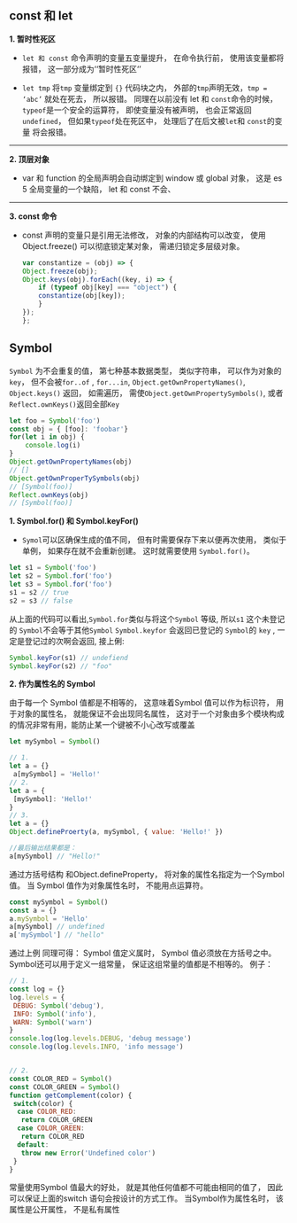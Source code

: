 ## const 和 let  

**1. 暂时性死区**

- `let 和 const` 命令声明的变量五变量提升， 在命令执行前， 使用该变量都将报错， 这一部分成为‘‘暂时性死区‘’

- `let tmp` 将`tmp` 变量绑定到 `{}` 代码块之内， 外部的`tmp`声明无效，`tmp = ‘abc’` 就处在死去， 所以报错。 同理在以前没有 let 和 `const`命令的时候， `typeof`是一个安全的运算符， 即使变量没有被声明， 也会正常返回 `undefined`， 但如果`typeof`处在死区中， 处理后了在后文被`let`和 `const`的变量 将会报错。

---
**2. 顶层对象**

- var 和 function 的全局声明会自动绑定到 window 或 global 对象， 这是 es 5 全局变量的一个缺陷， let 和 const 不会、

---
**3. const 命令**

- const 声明的变量只是引用无法修改， 对象的内部结构可以改变， 使用 Object.freeze() 可以彻底锁定某对象， 需递归锁定多层级对象。

    ```js
    var constantize = (obj) => {
    Object.freeze(obj);
    Object.keys(obj).forEach((key, i) => {
        if (typeof obj[key] === "object") {
        constantize(obj[key]);
        }
    });
    };
    ```

## Symbol

`Symbol` 为不会重复的值， 第七种基本数据类型， 类似字符串， 可以作为对象的`key`， 但不会被`for..of` , `for...in`, `Object.getOwnPropertyNames()`, `Object.keys()` 返回， 如需遍历， 需使`Object.getOwnPropertySymbols()`, 或者 `Reflect.ownKeys()`返回全部`Key`

```js
let foo = Symbol('foo')
const obj = { [foo]: 'foobar'}
for(let i in obj) {
    console.log(i)
}
Object.getOwnPropertyNames(obj)
// []
Object.getOwnProperTySymbols(obj)
// [Symbol(foo)]
Reflect.ownKeys(obj)
// [Symbol(foo)]
```

**1. Symbol.for() 和 Symbol.keyFor()**

- `Symol`可以区确保生成的值不同， 但有时需要保存下来以便再次使用， 类似于单例， 如果存在就不会重新创建。 这时就需要使用 `Symbol.for()`。

```js
let s1 = Symbol('foo')
let s2 = Symbol.for('foo')
let s3 = Symbol.for('foo')
s1 = s2 // true
s2 = s3 // false
```

从上面的代码可以看出,` Symbol.for `类似与将这个`Symbol` 等级, 所以`s1` 这个未登记的 `Symbol`不会等于其他`Symbol`
`Symbol.keyfor` 会返回已登记的 `Symbol`的 `key` , 一定是登记过的次啊会返回,  接上俐:

```js
Symbol.keyFor(s1) // undefiend
Symbol.keyFor(s2) // "foo"
```

**2. 作为属性名的 Symbol**

由于每一个 Symbol 值都是不相等的， 这意味着Symbol 值可以作为标识符， 用于对象的属性名， 就能保证不会出现同名属性， 这对于一个对象由多个模块构成的情况非常有用，能防止某一个键被不小心改写或覆盖

```js
let mySymbol = Symbol()

// 1.
let a = {}
 a[mySymbol] = 'Hello!'
// 2.
let a = {
 [mySymbol]: 'Hello!'
}
// 3.
let a = {}
Object.defineProerty(a, mySymbol, { value: 'Hello!' })

//最后输出结果都是：
a[mySymbol] // "Hello!"
```

通过方括号结构 和Object.defineProperty， 将对象的属性名指定为一个Symbol 值。
当 Symbol 值作为对象属性名时， 不能用点运算符。

```js
const mySymbol = Symbol()
const a = {}
a.mySymbol = 'Hello'
a[mySymbol] // undefined
a['mySymbol'] // "hello"
```

通过上例 同理可得： Symbol 值定义属时， Symbol 值必须放在方括号之中。
Symbol还可以用于定义一组常量， 保证这组常量的值都是不相等的。 例子：

```js
// 1.
const log = {}
log.levels = {
 DEBUG: Symbol('debug'),
 INFO: Symbol('info'),
 WARN: Symbol('warn')
}
console.log(log.levels.DEBUG, 'debug message')
console.log(log.levels.INFO, 'info message')


// 2.
const COLOR_RED = Symbol()
const COLOR_GREEN = Symbol()
function getComplement(color) {
 switch(color) {
  case COLOR_RED:
   return COLOR_GREEN
  case COLOR_GREEN:
   return COLOR_RED
  default:
   throw new Error('Undefined color')
 }
}
```

常量使用Symbol 值最大的好处， 就是其他任何值都不可能由相同的值了， 因此可以保证上面的switch 语句会按设计的方式工作。 当Symbol作为属性名时， 该属性是公开属性， 不是私有属性
